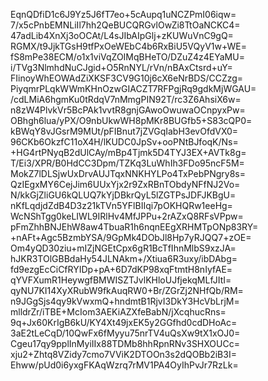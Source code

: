 EqnQDfiD1c6J9Yz5J6fT7eo+5cAupq1uNCZPmI06iqw=
7/x5cPnbEMNLiIl7hh2QeBUCQRGvlOwZi8TtOaNCKC4=
47adLib4XnXj3oOCAt/L4sJIbAIpGlj+zKUWuVnC9gQ=
RGMX/t9JjkTGsH9tfPxOeWEbC4b6RxBiU5VQyV1w+WE=
fS8mPe38ECM/o1x1viVqZOIMqBHeTO/DZuZ4z4EYaMU=
i/TVg3NlmhdNuCJgid+O5RnNYL/rVn/nBAxCtsrd+uY=
FIinoyWhEOWAdZiXKSF3CV9G10j6cX6eNrBDS/CCZzg=
PiyqmrPLqkWWmKHnOzwGIACZT7RFPgjRq9gdkMjWGAU=
/cdLMiA6hgmKu0tRdqV7nMmgPIN92T/rc3Z6AhsiX6w=
n8zW4PlvkVr5BcPAk1vvtR8gnjGAwoOwuwaOCnpyxPw=
OBhgh6lua/yPX/O9nbUkwWH8pMKr8BUGfb5+S83cQP0=
kBWqY8vJGsrM9MUt/pFIBnut7jZVGqIabH3evOfdVX0=
96CKb6OkzfC11oX4H/lKUDC0JpSv+ooPNtBJfoqK/Ns=
+HG4rtPNyqB2dUlCAy/mBp4Tjmk5D4TYJ3EX+AVTk8g=
T/Ei3/XPR/B0HdCC3Dpm/TZKq3LuWhIh3FDo95ncF5M=
MokZ7lDLSjwUxDrvAUJTqxNNKHYLPo4TxPebPNgry8s=
QzIEgxMY6CejJim6UUxYjx2r9ZxRBnTObdyNFfNJ2Vo=
N/kkGjZliGU6kQLUQ7kYjDBkrQyL5lZGTPsJDFJKBgU=
nKfLqdjdZdB4D3z21kTVn5YFlBIIqi7pOKHQRw1eeHg=
WcNShTgg0keLIWL9IRlHv4MfJPPu+2rAZxQ8RFsVPpw=
pFmZhhBNJEhW8aw4TbuaR1h6nqnEEgXRHMTpONp83RY=
+nAFt+Agc5BzmbYSA/9GpMk4DObJl8Hp7yRJQQ7+zOE=
Om4yQD30ziu+mIZjNGEtCpx6gR1BcTfIhnMlbS9xzJA=
hJKR3TOlGBBdaHy54JLNAkm+/Xtiua6R3uxy/ibDAbg=
fd9ezgEcCiCfRYIDp+pA+6D7dKP98xqFtmtH8nIyfAE=
qYVFXumR1HeywgfBMWISZTJvlKHloUJfjekqMLfJItI=
qyNU7KI14XyXRubW9fkAuqRW0+Br/ZGrZj2NHfQb/RM=
n9JGgSjs4qy9kVwxmQ+hndmtB1RjvI3DkY3HcVbLrjM=
mlldrZr/iTBE+McIom3AEKiAZXfeBabN/jXcqhucRns=
9q+Jx60KrIgB6kU/KY4Xt49jxEK5y2GGfhd0cdDHoAc=
3aE2tLeCqD/10QwFx6fMyyu75nrTV4uQsXw9tX1xOJ0=
Cgeu17qy9pplInMyiIIx88TDMb8hhRpnRNv3SHXOUCc=
xju2+Zhtq8VZidy7cmo7VViK2DTOOn3s2dQOBb2iB3I=
Ehww/pUd0i6yxgFKAqWzrq7rMV1PA4OyIhPvJr7RzLk=
